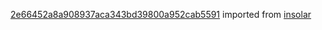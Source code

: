 [2e66452a8a908937aca343bd39800a952cab5591](https://github.com/insolar/insolar/commit/2e66452a8a908937aca343bd39800a952cab5591) imported from [insolar](https://github.com/insolar/insolar)
